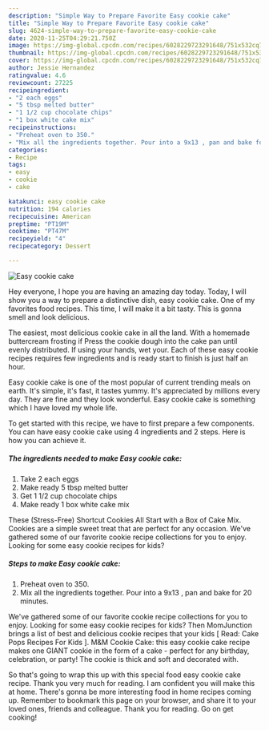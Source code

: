 ```yaml
---
description: "Simple Way to Prepare Favorite Easy cookie cake"
title: "Simple Way to Prepare Favorite Easy cookie cake"
slug: 4624-simple-way-to-prepare-favorite-easy-cookie-cake
date: 2020-11-25T04:29:21.750Z
image: https://img-global.cpcdn.com/recipes/6028229723291648/751x532cq70/easy-cookie-cake-recipe-main-photo.jpg
thumbnail: https://img-global.cpcdn.com/recipes/6028229723291648/751x532cq70/easy-cookie-cake-recipe-main-photo.jpg
cover: https://img-global.cpcdn.com/recipes/6028229723291648/751x532cq70/easy-cookie-cake-recipe-main-photo.jpg
author: Jessie Hernandez
ratingvalue: 4.6
reviewcount: 27225
recipeingredient:
- "2 each eggs"
- "5 tbsp melted butter"
- "1 1/2 cup chocolate chips"
- "1 box white cake mix"
recipeinstructions:
- "Preheat oven to 350."
- "Mix all the ingredients together. Pour into a 9x13 , pan and bake for 20 minutes."
categories:
- Recipe
tags:
- easy
- cookie
- cake

katakunci: easy cookie cake 
nutrition: 194 calories
recipecuisine: American
preptime: "PT19M"
cooktime: "PT47M"
recipeyield: "4"
recipecategory: Dessert

---
```



![Easy cookie cake](https://img-global.cpcdn.com/recipes/6028229723291648/751x532cq70/easy-cookie-cake-recipe-main-photo.jpg)

Hey everyone, I hope you are having an amazing day today. Today, I will show you a way to prepare a distinctive dish, easy cookie cake. One of my favorites food recipes. This time, I will make it a bit tasty. This is gonna smell and look delicious.

The easiest, most delicious cookie cake in all the land. With a homemade buttercream frosting if Press the cookie dough into the cake pan until evenly distributed. If using your hands, wet your. Each of these easy cookie recipes requires few ingredients and is ready start to finish is just half an hour.

Easy cookie cake is one of the most popular of current trending meals on earth. It's simple, it's fast, it tastes yummy. It's appreciated by millions every day. They are fine and they look wonderful. Easy cookie cake is something which I have loved my whole life.


To get started with this recipe, we have to first prepare a few components. You can have easy cookie cake using 4 ingredients and 2 steps. Here is how you can achieve it.

<!--inarticleads1-->

##### The ingredients needed to make Easy cookie cake:

1. Take 2 each eggs
1. Make ready 5 tbsp melted butter
1. Get 1 1/2 cup chocolate chips
1. Make ready 1 box white cake mix


These (Stress-Free) Shortcut Cookies All Start with a Box of Cake Mix. Cookies are a simple sweet treat that are perfect for any occasion. We&#39;ve gathered some of our favorite cookie recipe collections for you to enjoy. Looking for some easy cookie recipes for kids? 

<!--inarticleads2-->

##### Steps to make Easy cookie cake:

1. Preheat oven to 350.
1. Mix all the ingredients together. Pour into a 9x13 , pan and bake for 20 minutes.


We&#39;ve gathered some of our favorite cookie recipe collections for you to enjoy. Looking for some easy cookie recipes for kids? Then MomJunction brings a list of best and delicious cookie recipes that your kids [ Read: Cake Pops Recipes For Kids ]. M&amp;M Cookie Cake: this easy cookie cake recipe makes one GIANT cookie in the form of a cake - perfect for any birthday, celebration, or party! The cookie is thick and soft and decorated with. 

So that's going to wrap this up with this special food easy cookie cake recipe. Thank you very much for reading. I am confident you will make this at home. There's gonna be more interesting food in home recipes coming up. Remember to bookmark this page on your browser, and share it to your loved ones, friends and colleague. Thank you for reading. Go on get cooking!
